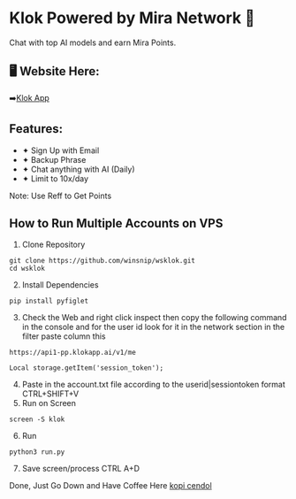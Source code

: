 # Klok Powered by Mira Network 👋

Chat with top AI models and earn Mira Points.

## 🖥 Website Here:
➡️[Klok App](https://klokapp.ai?referral_code=RTUFNMZR)

## Features:
- ✦ Sign Up with Email
- ✦ Backup Phrase
- ✦ Chat anything with AI (Daily)
- ✦ Limit to 10x/day

Note: Use Reff to Get Points

## How to Run Multiple Accounts on VPS
1. Clone Repository
```
git clone https://github.com/winsnip/wsklok.git
cd wsklok
```
2. Install Dependencies
```
pip install pyfiglet
```
3. Check the Web and right click inspect then copy the following command in the console and for the user id look for it in the network section in the filter paste column this
```
https://api1-pp.klokapp.ai/v1/me
```
```
Local storage.getItem('session_token');
```
4. Paste in the account.txt file according to the userid|sessiontoken format
CTRL+SHIFT+V
5. Run on Screen
```
screen -S klok
```
6. Run
```
python3 run.py
```
7. Save screen/process 
CTRL A+D

Done, Just Go Down and Have Coffee Here
[kopi cendol](https://trakteer.id/Winsnipsupport/tip)
